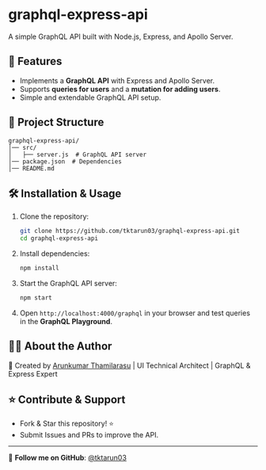 # graphql-express-api

A simple GraphQL API built with Node.js, Express, and Apollo Server.

## 🚀 Features
- Implements a **GraphQL API** with Express and Apollo Server.
- Supports **queries for users** and a **mutation for adding users**.
- Simple and extendable GraphQL API setup.

## 📂 Project Structure
```
graphql-express-api/
│── src/
│   ├── server.js  # GraphQL API server
│── package.json  # Dependencies
│── README.md
```

## 🛠 Installation & Usage

1. Clone the repository:
   ```bash
   git clone https://github.com/tktarun03/graphql-express-api.git
   cd graphql-express-api
   ```

2. Install dependencies:
   ```bash
   npm install
   ```

3. Start the GraphQL API server:
   ```bash
   npm start
   ```

4. Open `http://localhost:4000/graphql` in your browser and test queries in the **GraphQL Playground**.

## 👨‍💻 About the Author

🚀 Created by [Arunkumar Thamilarasu](https://github.com/tktarun03) | UI Technical Architect | GraphQL & Express Expert

## ⭐ Contribute & Support
- Fork & Star this repository! ⭐
- Submit Issues and PRs to improve the API.

---
🎯 **Follow me on GitHub**: [@tktarun03](https://github.com/tktarun03)
